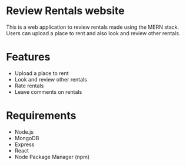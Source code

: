 # Review Rentals website


This is a web application to review rentals made using the MERN stack. Users can upload a place to rent and also look and review other rentals.

# Features
- Upload a place to rent
- Look and review other rentals
- Rate rentals
- Leave comments on rentals

# Requirements
- Node.js
- MongoDB
- Express
- React
- Node Package Manager (npm)
